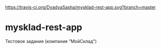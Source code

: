 https://travis-ci.org/DyadyaSasha/mysklad-rest-app.svg?branch=master
# mysklad-rest-app
Тестовое задание (компания "МойСклад") 
